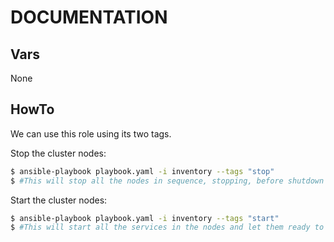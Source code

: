 **DOCUMENTATION**
==============

Vars
----

None

HowTo
-----

We can use this role using its two tags.

Stop the cluster nodes:

```bash
$ ansible-playbook playbook.yaml -i inventory --tags "stop"
$ #This will stop all the nodes in sequence, stopping, before shutdown the node, some services.
```

Start the cluster nodes:

```bash
$ ansible-playbook playbook.yaml -i inventory --tags "start"
$ #This will start all the services in the nodes and let them ready to use again.
```
